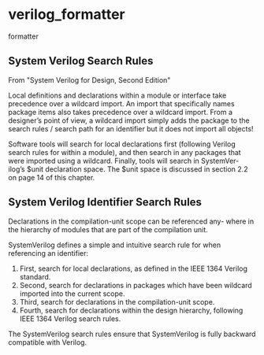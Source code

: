# verilog_formatter

formatter

## System Verilog Search Rules

From "System Verilog for Design, Second Edition"

Local definitions and declarations within a module or interface take
precedence over a wildcard import. An import that specifically
names package items also takes precedence over a wildcard import.
From a designer’s point of view, a wildcard import simply adds the
package to the search rules / search path for an identifier but it does
not import all objects!

Software tools will
search for local declarations first (following Verilog search rules for
within a module), and then search in any packages that were
imported using a wildcard. Finally, tools will search in SystemVer-
ilog’s $unit declaration space. The $unit space is discussed in
section 2.2 on page 14 of this chapter.

## System Verilog Identifier Search Rules

Declarations in the compilation-unit scope can be referenced any-
where in the hierarchy of modules that are part of the compilation
unit.

SystemVerilog defines a simple and intuitive search rule for when
referencing an identifier:
1. First, search for local declarations, as defined in the IEEE 1364 Verilog standard.
2. Second, search for declarations in packages which have been wildcard imported into the current scope.
3. Third, search for declarations in the compilation-unit scope.
4. Fourth, search for declarations within the design hierarchy, following IEEE 1364 Verilog search rules.

The SystemVerilog search rules ensure that SystemVerilog is fully
backward compatible with Verilog.
